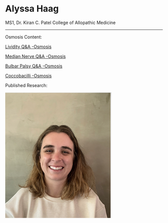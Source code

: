 # Alyssa Haag
MS1, Dr. Kiran C. Patel College of Allopathic Medicine 

---

Osmosis Content:

[Lividity Q&A -Osmosis](https://www.osmosis.org/answers/lividity)

[Median Nerve Q&A -Osmosis](https://www.osmosis.org/answers/median-nerve)

[Bulbar Palsy Q&A -Osmosis](https://www.osmosis.org/answers/bulbar-palsy)

[Coccobacilli -Osmosis](https://www.osmosis.org/answers/coccobacilli)

Published Research:

![Me](/Pic2.png)


